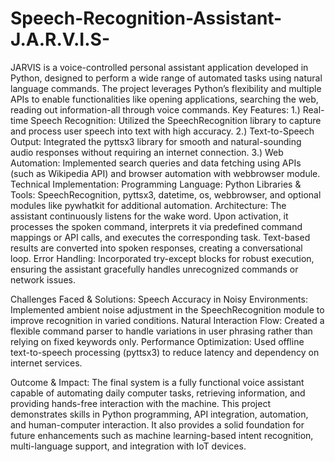 # Speech-Recognition-Assistant-J.A.R.V.I.S-
JARVIS is a voice-controlled personal assistant application developed in Python, designed to perform a wide range of automated tasks using natural language commands. The project leverages Python’s flexibility and multiple APIs to enable functionalities like opening applications, searching the web, reading out information-all through voice commands.
Key Features:
1.) Real-time Speech Recognition: Utilized the SpeechRecognition library to capture and process user speech into text with high accuracy.
2.) Text-to-Speech Output: Integrated the pyttsx3 library for smooth and natural-sounding audio responses without requiring an internet connection.
3.) Web Automation: Implemented search queries and data fetching using APIs (such as Wikipedia API) and browser automation with webbrowser module.
Technical Implementation:
Programming Language: Python
Libraries & Tools: SpeechRecognition, pyttsx3, datetime, os, webbrowser, and optional modules like pywhatkit for additional automation.
Architecture: The assistant continuously listens for the wake word. Upon activation, it processes the spoken command, interprets it via predefined command mappings or API calls, and executes the corresponding task. Text-based results are converted into spoken responses, creating a conversational loop.
Error Handling: Incorporated try-except blocks for robust execution, ensuring the assistant gracefully handles unrecognized commands or network issues.

Challenges Faced & Solutions:
Speech Accuracy in Noisy Environments: Implemented ambient noise adjustment in the SpeechRecognition module to improve recognition in varied conditions.
Natural Interaction Flow: Created a flexible command parser to handle variations in user phrasing rather than relying on fixed keywords only.
Performance Optimization: Used offline text-to-speech processing (pyttsx3) to reduce latency and dependency on internet services.

Outcome & Impact:
The final system is a fully functional voice assistant capable of automating daily computer tasks, retrieving information, and providing hands-free interaction with the machine. This project demonstrates skills in Python programming, API integration, automation, and human-computer interaction. It also provides a solid foundation for future enhancements such as machine learning-based intent recognition, multi-language support, and integration with IoT devices.
